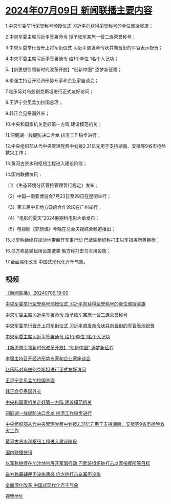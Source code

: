 # [2024年07月09日 新闻联播主要内容](https://tv.cctv.com/lm/xwlb/day/20240709.shtml)

1.中央军委举行荣誉称号颁授仪式 习近平向获得荣誉称号的单位颁授奖旗；

2.中央军委主席习近平签署命令 授予陆军某旅一营二连荣誉称号；

3.中央军委举行晋升上将军衔仪式 习近平颁发命令状并向晋衔的军官表示祝贺；

4.中央军委主席习近平签署通令 给1个单位 1名个人记功；

5.【新思想引领新时代改革开放】“创新中国” 逐梦新征程；

6.李强主持召开经济形势专家和企业家座谈会；

7.赵乐际对乌兹别克斯坦进行正式友好访问；

8.王沪宁会见孟加拉国总理；

9.韩正会见泰国外长；

10.中央和国家机关走好第一方阵 建设模范机关；

11.洞庭湖一线堤防决口合龙 排涝工作稳步进行；

12.中央组织部从代中央管理党费中划拨2.31亿元用于支持湖南、安徽等9省市抢险救灾工作；

13.黄河古贤水利枢纽工程进入建设阶段；

14.国内联播快讯：

（1）《生态环境分区管控管理暂行规定》发布；

（2）中国—南亚博览会7月23日至28日在昆明举行；

（3）第五届中非地方政府合作论坛在广州举行；

（4）“电影的夏天”2024暑期档电影片单发布；

（5）电视剧《梦想城》今晚在总台央视综合频道播出；

15.以军称继续在加沙地带展开军事行动 巴武装组织称打击以军指挥所等目标；

16.乌方称基辅民用设施遭袭 俄方称打击乌军用设施；

17.全面深化改革 中国式现代化万千气象。

## 视频

[《新闻联播》 20240709 19:00](https://tv.cctv.com/2024/07/09/VIDEeUaxwA3RXwOsQlzDEih9240709.shtml)

[中央军委举行荣誉称号颁授仪式 习近平向获得荣誉称号的单位颁授奖旗](https://tv.cctv.com/2024/07/09/VIDEFqrcThlgkLQhLAep96ZP240709.shtml)

[中央军委主席习近平签署命令 授予陆军某旅一营二连荣誉称号](https://tv.cctv.com/2024/07/09/VIDEU6dbh5vgOqNUF9YwhRE5240709.shtml)

[中央军委举行晋升上将军衔仪式 习近平颁发命令状并向晋衔的军官表示祝贺](https://tv.cctv.com/2024/07/09/VIDEEOrfBNb9CYDAojaoFpry240709.shtml)

[中央军委主席习近平签署通令 给1个单位 1名个人记功](https://tv.cctv.com/2024/07/09/VIDEwAaaXb9dzeIGNcwiZS3o240709.shtml)

[【新思想引领新时代改革开放】“创新中国” 逐梦新征程](https://tv.cctv.com/2024/07/09/VIDEVts8NPxkEwCVHrsdQnst240709.shtml)

[李强主持召开经济形势专家和企业家座谈会](https://tv.cctv.com/2024/07/09/VIDEZbkcCJuSVXxOeSGeHE16240709.shtml)

[赵乐际对乌兹别克斯坦进行正式友好访问](https://tv.cctv.com/2024/07/09/VIDEJbFtYXYCGBPc4TK0J1zG240709.shtml)

[王沪宁会见孟加拉国总理](https://tv.cctv.com/2024/07/09/VIDE89Mw0sIk2AcYzKor2VCt240709.shtml)

[韩正会见泰国外长](https://tv.cctv.com/2024/07/09/VIDErHFR8U4q7MBdS9oXz2Ji240709.shtml)

[中央和国家机关走好第一方阵 建设模范机关](https://tv.cctv.com/2024/07/09/VIDEFzOYjGDOz1gAaV2R3Kal240709.shtml)

[洞庭湖一线堤防决口合龙 排涝工作稳步进行](https://tv.cctv.com/2024/07/09/VIDEJeTGcAQse4iF1hjvpEq1240709.shtml)

[中央组织部从代中央管理党费中划拨2.31亿元用于支持湖南、安徽等9省市抢险救灾工作](https://tv.cctv.com/2024/07/09/VIDET7BqOpigiNPRQzqr6uXt240709.shtml)

[黄河古贤水利枢纽工程进入建设阶段](https://tv.cctv.com/2024/07/09/VIDEn2cWU3Dsaux0tkzy1bKE240709.shtml)

[国内联播快讯](https://tv.cctv.com/2024/07/09/VIDETSY2KR4NjYEeI89jmNoW240709.shtml)

[以军称继续在加沙地带展开军事行动 巴武装组织称打击以军指挥所等目标](https://tv.cctv.com/2024/07/09/VIDEWxy3J6BP9ih96DYDhVbV240709.shtml)

[乌方称基辅民用设施遭袭 俄方称打击乌军用设施](https://tv.cctv.com/2024/07/09/VIDEzkdWHY1ZAfxXjrrDRwyF240709.shtml)

[全面深化改革 中国式现代化万千气象](https://tv.cctv.com/2024/07/09/VIDE9TIuZ7vY5TgEThS1KsHK240709.shtml)

[视频地址](https://tv.cctv.com/lm/xwlb/day/20240709.shtml) 

